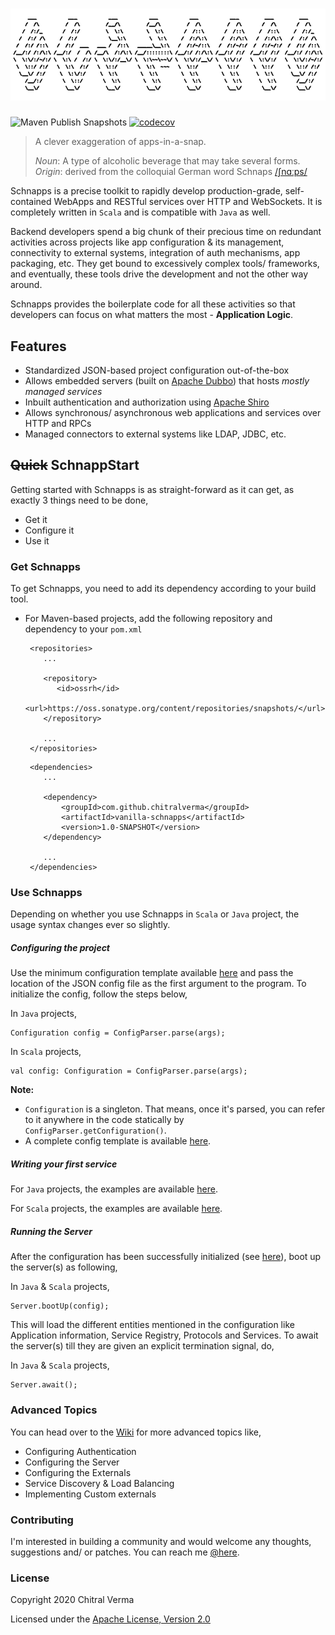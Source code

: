 ![Scale](src/main/resources/logo.png)
====

![Maven Publish Snapshots](https://github.com/chitralverma/vanilla-schnapps/workflows/Maven%20Publish%20Snapshots/badge.svg?branch=master)
[![codecov](https://codecov.io/gh/chitralverma/vanilla-schnapps/branch/master/graph/badge.svg)](https://codecov.io/gh/chitralverma/vanilla-schnapps)


> A clever exaggeration of apps-in-a-snap.
>
> _Noun_:  A type of alcoholic beverage that may take several forms.   
> _Origin_: derived from the colloquial German word Schnaps [/ʃnɑːps/](https://en.wikipedia.org/wiki/Help:IPA/Standard_German)   

Schnapps is a precise toolkit to rapidly develop production-grade, self-contained WebApps and RESTful services over HTTP and WebSockets.
It is completely written in `Scala` and is compatible with `Java` as well.  

Backend developers spend a big chunk of their precious time on redundant activities across projects like app 
configuration & its management, connectivity to external systems, integration of auth mechanisms, app packaging, etc. 
They get bound to excessively complex tools/ frameworks, and eventually, these tools drive the development and not the other way around. 

Schnapps provides the boilerplate code for all these activities so that developers can focus on what matters the most - **Application Logic**.  

## Features
 - Standardized JSON-based project configuration out-of-the-box 
 - Allows embedded servers (built on [Apache Dubbo](https://dubbo.apache.org/)) that hosts _mostly managed services_
 - Inbuilt authentication and authorization using [Apache Shiro](https://shiro.apache.org/)
 - Allows synchronous/ asynchronous web applications and services over HTTP and RPCs
 - Managed connectors to external systems like LDAP, JDBC, etc.

## ~~Quick~~ SchnappStart
Getting started with Schnapps is as straight-forward as it can get, as exactly 3 things need to be done,
 - Get it 
 - Configure it
 - Use it 

### Get Schnapps
To get Schnapps, you need to add its dependency according to your build tool.

 - For Maven-based projects, add the following repository and dependency to your `pom.xml`
     ```$xslt
      <repositories>
         ...
         
         <repository>
            <id>ossrh</id>
            <url>https://oss.sonatype.org/content/repositories/snapshots/</url>
         </repository>
   
         ...
      </repositories>
     ```
 
    ```$xslt
     <dependencies>
        ...
   
        <dependency>
            <groupId>com.github.chitralverma</groupId>
            <artifactId>vanilla-schnapps</artifactId>
            <version>1.0-SNAPSHOT</version>
        </dependency>
        
        ...
     </dependencies>
    ```

### Use Schnapps
Depending on whether you use Schnapps in `Scala` or `Java` project, the usage syntax changes ever so slightly.

##### Configuring the project
Use the minimum configuration template available [here](src/main/resources/rest-services-min-config.json) and pass the 
location of the JSON config file as the first argument to the program. To initialize the config, follow the steps below,

In `Java` projects,
```$xslt
Configuration config = ConfigParser.parse(args); 
```

In `Scala` projects,
```$xslt
val config: Configuration = ConfigParser.parse(args);
```

**Note:** 
 - `Configuration` is a singleton. That means, once it's parsed, you can refer to it anywhere in the code statically 
by `ConfigParser.getConfiguration()`.
 - A complete config template is available [here](src/main/resources/rest-services-full-config.json).

##### Writing your first service

For `Java` projects, the examples are available [here](src/test/java/com/github/chitralverma/vanilla/schnapps/services).

For `Scala` projects, the examples are available [here](src/test/scala/com/github/chitralverma/vanilla/schnapps/services).

##### Running the Server
After the configuration has been successfully initialized (see [here](#configuring-the-project)), boot up the server(s)
as following,

In `Java` & `Scala` projects,
```$xslt
Server.bootUp(config);
```
This will load the different entities mentioned in the configuration like Application information, Service Registry, Protocols
and Services. To await the server(s) till they are given an explicit termination signal, do,

In `Java` & `Scala` projects,
```$xslt
Server.await();
```

### Advanced Topics

You can head over to the [Wiki](https://github.com/chitralverma/vanilla-schnapps/wiki) for more advanced topics like,
 - Configuring Authentication
 - Configuring the Server
 - Configuring the Externals
 - Service Discovery & Load Balancing
 - Implementing Custom externals 
 
### Contributing

I'm interested in building a community and would welcome any thoughts, suggestions and/ or patches. 
You can reach me [@here](mailto:chitralverma@gmail.com).


### License
Copyright 2020 Chitral Verma

Licensed under the [Apache License, Version 2.0](http://www.apache.org/licenses/LICENSE-2.0)
